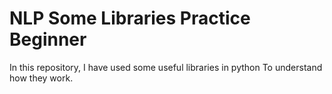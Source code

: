 # NLP Some Libraries Practice Beginner


In this repository,
I have used some useful libraries in python
To understand how they work.
